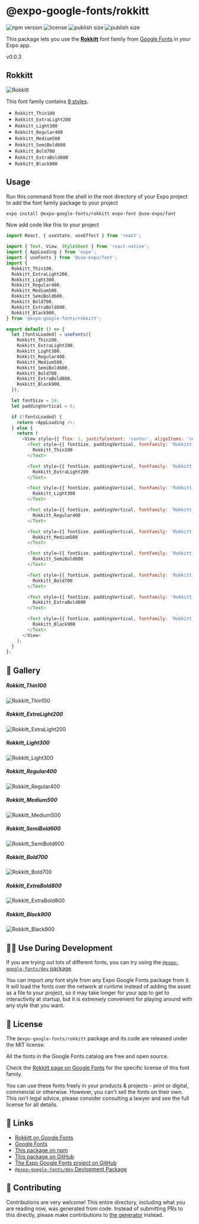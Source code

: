 # @expo-google-fonts/rokkitt

![npm version](https://flat.badgen.net/npm/v/@expo-google-fonts/rokkitt)
![license](https://flat.badgen.net/github/license/expo/google-fonts)
![publish size](https://flat.badgen.net/packagephobia/install/@expo-google-fonts/rokkitt)
![publish size](https://flat.badgen.net/packagephobia/publish/@expo-google-fonts/rokkitt)

This package lets you use the [**Rokkitt**](https://fonts.google.com/specimen/Rokkitt) font family from [Google Fonts](https://fonts.google.com/) in your Expo app.

v0.0.3

## Rokkitt

![Rokkitt](./font-family.png)

This font family contains [9 styles](#-gallery).

- `Rokkitt_Thin100`
- `Rokkitt_ExtraLight200`
- `Rokkitt_Light300`
- `Rokkitt_Regular400`
- `Rokkitt_Medium500`
- `Rokkitt_SemiBold600`
- `Rokkitt_Bold700`
- `Rokkitt_ExtraBold800`
- `Rokkitt_Black900`

## Usage

Run this command from the shell in the root directory of your Expo project to add the font family package to your project
```sh
expo install @expo-google-fonts/rokkitt expo-font @use-expo/font
```

Now add code like this to your project
```js
import React, { useState, useEffect } from 'react';

import { Text, View, StyleSheet } from 'react-native';
import { AppLoading } from 'expo';
import { useFonts } from '@use-expo/font';
import {
  Rokkitt_Thin100,
  Rokkitt_ExtraLight200,
  Rokkitt_Light300,
  Rokkitt_Regular400,
  Rokkitt_Medium500,
  Rokkitt_SemiBold600,
  Rokkitt_Bold700,
  Rokkitt_ExtraBold800,
  Rokkitt_Black900,
} from '@expo-google-fonts/rokkitt';

export default () => {
  let [fontsLoaded] = useFonts({
    Rokkitt_Thin100,
    Rokkitt_ExtraLight200,
    Rokkitt_Light300,
    Rokkitt_Regular400,
    Rokkitt_Medium500,
    Rokkitt_SemiBold600,
    Rokkitt_Bold700,
    Rokkitt_ExtraBold800,
    Rokkitt_Black900,
  });

  let fontSize = 24;
  let paddingVertical = 6;

  if (!fontsLoaded) {
    return <AppLoading />;
  } else {
    return (
      <View style={{ flex: 1, justifyContent: 'center', alignItems: 'center' }}>
        <Text style={{ fontSize, paddingVertical, fontFamily: 'Rokkitt_Thin100' }}>
          Rokkitt_Thin100
        </Text>

        <Text style={{ fontSize, paddingVertical, fontFamily: 'Rokkitt_ExtraLight200' }}>
          Rokkitt_ExtraLight200
        </Text>

        <Text style={{ fontSize, paddingVertical, fontFamily: 'Rokkitt_Light300' }}>
          Rokkitt_Light300
        </Text>

        <Text style={{ fontSize, paddingVertical, fontFamily: 'Rokkitt_Regular400' }}>
          Rokkitt_Regular400
        </Text>

        <Text style={{ fontSize, paddingVertical, fontFamily: 'Rokkitt_Medium500' }}>
          Rokkitt_Medium500
        </Text>

        <Text style={{ fontSize, paddingVertical, fontFamily: 'Rokkitt_SemiBold600' }}>
          Rokkitt_SemiBold600
        </Text>

        <Text style={{ fontSize, paddingVertical, fontFamily: 'Rokkitt_Bold700' }}>
          Rokkitt_Bold700
        </Text>

        <Text style={{ fontSize, paddingVertical, fontFamily: 'Rokkitt_ExtraBold800' }}>
          Rokkitt_ExtraBold800
        </Text>

        <Text style={{ fontSize, paddingVertical, fontFamily: 'Rokkitt_Black900' }}>
          Rokkitt_Black900
        </Text>
      </View>
    );
  }
};

```

## 🔡 Gallery

##### Rokkitt_Thin100
![Rokkitt_Thin100](./9a0a1b138370aa3841a848edde26bd7045ac2a5a0f13a513b247417c3489811c.ttf.png)

##### Rokkitt_ExtraLight200
![Rokkitt_ExtraLight200](./840d357a7d06133d859000a071917c4ea92f02d0f001f247137046392166ff1b.ttf.png)

##### Rokkitt_Light300
![Rokkitt_Light300](./19b250411cba0e1bc39378cf1e47ecbd217b7b52e845159655611f9cce3f016f.ttf.png)

##### Rokkitt_Regular400
![Rokkitt_Regular400](./d605b424de78054bd585518d8a4e136ab863ab5f3110ee43cb0745bca0f94eb3.ttf.png)

##### Rokkitt_Medium500
![Rokkitt_Medium500](./c3ce457383a5f17f5736ecff7d423f0d5e1f10ba000e7a78145fef0d293439c7.ttf.png)

##### Rokkitt_SemiBold600
![Rokkitt_SemiBold600](./710018ab00f1b7534021eb425d0afa5cd1ccc82a3d91a174d7f359afac93f384.ttf.png)

##### Rokkitt_Bold700
![Rokkitt_Bold700](./76808b96844704a6d75bee1943315ea236557fc6fb1a239ec5fcee6f9c5fcd58.ttf.png)

##### Rokkitt_ExtraBold800
![Rokkitt_ExtraBold800](./1e99689267ca0778d003215820f88badff6b9986410c8b9d07d2c857c6e04beb.ttf.png)

##### Rokkitt_Black900
![Rokkitt_Black900](./a8cf419d654432575866170e1d718f434f7f5cfa52673194ae8fc3d08cbefe92.ttf.png)


## 👩‍💻 Use During Development

If you are trying out lots of different fonts, you can try using the [`@expo-google-fonts/dev` package](https://github.com/expo/google-fonts/tree/master/font-packages/dev#readme).

You can import *any* font style from any Expo Google Fonts package from it. It will load the fonts
over the network at runtime instead of adding the asset as a file to your project, so it may take longer
for your app to get to interactivity at startup, but it is extremely convenient
for playing around with any style that you want.

## 📖 License

The `@expo-google-fonts/rokkitt` package and its code are released under the MIT license.

All the fonts in the Google Fonts catalog are free and open source.

Check the [Rokkitt page on Google Fonts](https://fonts.google.com/specimen/Rokkitt) for the specific license of this font family.

You can use these fonts freely in your products & projects - print or digital, commercial or otherwise. However, you can't sell the fonts on their own. This isn't legal advice, please consider consulting a lawyer and see the full license for all details.

## 🔗 Links

- [Rokkitt on Google Fonts](https://fonts.google.com/specimen/Rokkitt)
- [Google Fonts](https://fonts.google.com/)
- [This package on npm](https://www.npmjs.com/package/@expo-google-fonts/rokkitt)
- [This package on GitHub](https://github.com/expo/google-fonts/tree/master/font-packages/rokkitt)
- [The Expo Google Fonts project on GitHub](https://github.com/expo/google-fonts)
- [`@expo-google-fonts/dev` Devlopment Package](https://github.com/expo/google-fonts/tree/master/font-packages/dev)


## 🤝 Contributing

Contributions are very welcome! This entire directory, including what you are reading now, was generated from code. Instead of submitting PRs to this directly, please make contributions to [the generator](https://github.com/expo/google-fonts/tree/master/packages/generator) instead.
